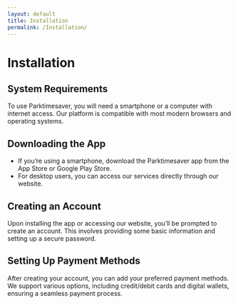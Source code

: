 ```yaml
---
layout: default
title: Installation
permalink: /Installation/
---
```



# Installation

## System Requirements
To use Parktimesaver, you will need a smartphone or a computer with internet access. Our platform is compatible with most modern browsers and operating systems.

## Downloading the App
- If you’re using a smartphone, download the Parktimesaver app from the App Store or Google Play Store.
- For desktop users, you can access our services directly through our website.

## Creating an Account
Upon installing the app or accessing our website, you’ll be prompted to create an account. This involves providing some basic information and setting up a secure password.

## Setting Up Payment Methods
After creating your account, you can add your preferred payment methods. We support various options, including credit/debit cards and digital wallets, ensuring a seamless payment process.

